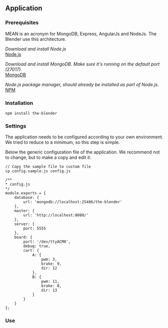 ## <a name="application">Application</a>

### Prerequisites

MEAN is an acronym for MongoDB, Express, AngularJs and NodeJs. The Blender use this architecture.

_Download and install Node.js_  
[Node.js](http://nodejs.org/download/)

_Download and install MongoDB. Make sure it's running on the default port (27017)._  
[MongoDB](http://www.mongodb.org/downloads)

_Node.js package manager, should already be installed as part of Node.js._  
[NPM](https://www.npmjs.org/)

### Installation

	npm install the-blender

### Settings

The application needs to be configured according to your own environment. We tried to reduce to a minimum, so this step is simple.

Below the generic configuration file of the application. We recommend not to change, but to make a copy and edit it.


	// Copy the sample file to custom file
	cp config.sample.js config.js

	/**
	* config.js
	*/
	module.exports = {
		database: {
			url: 'mongodb://localhost:25486/the-blender'
		},
		master: {
			url: 'http://localhost:8080/'
		},
		server: {
			port: 5555
		},
		board: {
			port: '/dev/ttyACM0',
			debug: true,
			cart: {
				A: {
					pwm: 3,
					brake: 9,
					dir: 12
				},
				B: {
					pwm: 11,
					brake: 8,
					dir: 13
				}
			}
		}
	};

### Use


